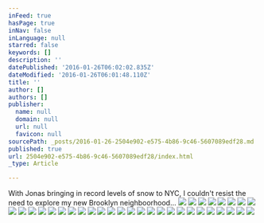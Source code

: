 ```yaml
---
inFeed: true
hasPage: true
inNav: false
inLanguage: null
starred: false
keywords: []
description: ''
datePublished: '2016-01-26T06:02:02.835Z'
dateModified: '2016-01-26T06:01:48.110Z'
title: ''
author: []
authors: []
publisher:
  name: null
  domain: null
  url: null
  favicon: null
sourcePath: _posts/2016-01-26-2504e902-e575-4b86-9c46-5607089edf28.md
published: true
url: 2504e902-e575-4b86-9c46-5607089edf28/index.html
_type: Article

---
```

With Jonas bringing in record levels of snow to NYC, I couldn't resist the need to explore my new Brooklyn neighboorhood...
![](https://the-grid-user-content.s3-us-west-2.amazonaws.com/f59e41ea-642c-4ddb-868c-5118f92e7a8b.JPG)
![](https://the-grid-user-content.s3-us-west-2.amazonaws.com/6292ae9a-a9ba-44a5-8590-5478b3043fba.JPG)
![](https://the-grid-user-content.s3-us-west-2.amazonaws.com/e725c4b6-9baf-4e36-9a5d-16bcef12f691.JPG)
![](https://the-grid-user-content.s3-us-west-2.amazonaws.com/ae773aac-ac7b-41a0-b24a-b419f150bc0e.JPG)
![](https://the-grid-user-content.s3-us-west-2.amazonaws.com/e9e853e9-a9a7-4c50-a4f7-bd88c60cf251.JPG)
![](https://the-grid-user-content.s3-us-west-2.amazonaws.com/23183101-db6f-4315-8ec5-321a7680d6dd.JPG)
![](https://the-grid-user-content.s3-us-west-2.amazonaws.com/8b969a39-cbcf-4267-b695-8ad3196ed123.JPG)
![](https://the-grid-user-content.s3-us-west-2.amazonaws.com/5802c3aa-6ef8-442a-9832-6c42cdbbc06c.JPG)
![](https://the-grid-user-content.s3-us-west-2.amazonaws.com/b2f1be9b-244f-4695-bf4f-494ebe75788d.JPG)
![](https://the-grid-user-content.s3-us-west-2.amazonaws.com/7d2ecdca-da26-4076-9a43-e9d4451e6ffa.JPG)
![](https://the-grid-user-content.s3-us-west-2.amazonaws.com/2fc160fa-e568-4779-afa2-f42cc32a96b3.JPG)
![](https://the-grid-user-content.s3-us-west-2.amazonaws.com/81251a94-6b1e-4e97-97e3-60500f219aa0.JPG)
![](https://the-grid-user-content.s3-us-west-2.amazonaws.com/8cb5ac41-cde2-448d-9489-92619710f1c8.JPG)
![](https://the-grid-user-content.s3-us-west-2.amazonaws.com/b52cd391-db7a-49e2-b3a3-dae4f762ecc7.JPG)
![](https://the-grid-user-content.s3-us-west-2.amazonaws.com/fc63b7bc-57bc-4711-a052-71d3637ce5ee.JPG)
![](https://the-grid-user-content.s3-us-west-2.amazonaws.com/e5ee5773-9176-41fa-9b59-980df1ea9e58.JPG)
![](https://the-grid-user-content.s3-us-west-2.amazonaws.com/f5f848f9-38f0-4cee-ae99-ca28f36dae8d.JPG)
![](https://the-grid-user-content.s3-us-west-2.amazonaws.com/97b9faa4-8f07-4bc3-8505-92c650fe0352.JPG)
![](https://the-grid-user-content.s3-us-west-2.amazonaws.com/3419108b-1cc3-43ee-beb8-8a63fbb828ad.JPG)
![](https://the-grid-user-content.s3-us-west-2.amazonaws.com/3a1c1000-ebd9-4dd7-86fd-6bc8b1909450.JPG)
![](https://the-grid-user-content.s3-us-west-2.amazonaws.com/25762121-48ea-46b3-8359-c0e6123b546f.JPG)
![](https://the-grid-user-content.s3-us-west-2.amazonaws.com/e8a00a12-b4c1-4fba-b212-43c31e04e981.JPG)
![](https://the-grid-user-content.s3-us-west-2.amazonaws.com/59250204-f26a-4c0f-82d6-c19ac3dfe5e3.JPG)
![](https://the-grid-user-content.s3-us-west-2.amazonaws.com/e66508b5-cea2-4728-a514-2478dcd957c9.JPG)
![](https://the-grid-user-content.s3-us-west-2.amazonaws.com/68d076c6-5819-4e92-b5e2-5fcb3e39ea83.JPG)
![](https://the-grid-user-content.s3-us-west-2.amazonaws.com/b547ab9d-224c-4ec9-92e3-ee46c13302ae.JPG)
![](https://the-grid-user-content.s3-us-west-2.amazonaws.com/150b0567-866f-473a-b1fd-489700f36ebe.JPG)
![](https://the-grid-user-content.s3-us-west-2.amazonaws.com/9faf88dc-f659-4b0e-9ca3-15b2f347d032.JPG)
![](https://the-grid-user-content.s3-us-west-2.amazonaws.com/6b0635a7-3950-4fcd-8eeb-4f4b1b1259d2.JPG)
![](https://the-grid-user-content.s3-us-west-2.amazonaws.com/665f3ea8-68b7-456b-8683-c60102c40a9d.JPG)
![](https://the-grid-user-content.s3-us-west-2.amazonaws.com/06b7e065-efa9-4ad0-95de-451509668d91.JPG)
![](https://the-grid-user-content.s3-us-west-2.amazonaws.com/84dfb084-74f6-4df4-a3c6-f2acae396af7.JPG)
![](https://the-grid-user-content.s3-us-west-2.amazonaws.com/74920287-2f00-4c46-81e7-0ca73c3c4667.JPG)